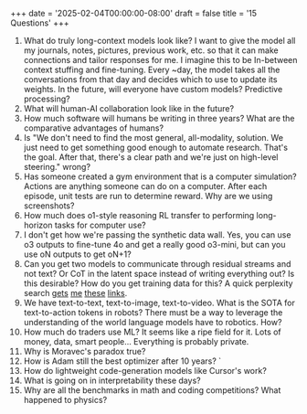 +++
date = '2025-02-04T00:00:00-08:00'
draft = false
title = '15 Questions'
+++

1. What do truly long-context models look like? 
    I want to give the model all my journals, notes, pictures, previous work, etc. so that it can make connections and tailor responses for me. 
    I imagine this to be In-between context stuffing and fine-tuning. Every ~day, the model takes all the conversations from that day and decides which to use to update its weights. In the future, will everyone have custom models?
    Predictive processing?
2. What will human-AI collaboration look like in the future? 
3. How much software will humans be writing in three years? 
What are the comparative advantages of humans? 
4. Is "We don't need to find the most general, all-modality, solution. We just need to get something good enough to automate research. That's the goal. After that, there's a clear path and we're just on high-level steering." wrong? 
5. Has someone created a gym environment that is a computer simulation? Actions are anything someone can do on a computer. After each episode, unit tests are run to determine reward. Why are we using screenshots?
6. How much does o1-style reasoning RL transfer to performing long-horizon tasks for computer use?
7. I don't get how we're passing the synthetic data wall. Yes, you can use o3 outputs to fine-tune 4o and get a really good o3-mini, but can you use oN outputs to get oN+1?
8. Can you get two models to communicate through residual streams and not text? Or CoT in the latent space instead of writing everything out? Is this desirable? How do you get training data for this? 
A quick perplexity search [gets](https://transformer-circuits.pub/2023/privileged-basis/index.html) [me](https://arxiv.org/html/2406.03230v2) [these](https://www.alignmentforum.org/posts/X26ksz4p3wSyycKNB/gears-level-mental-models-of-transformer-interpretability) [links](https://www.reddit.com/r/LocalLLaMA/comments/1gxxqs9/why_should_thoughts_be_word_tokens_in_o1_style/).
9. We have text-to-text, text-to-image, text-to-video. What is the SOTA for text-to-action tokens in robots? There must be a way to leverage the understanding of the world language models have to robotics. How?
10. How much do traders use ML? It seems like a ripe field for it. Lots of money, data, smart people… Everything is probably private.
11. Why is Moravec's paradox true?
12. How is Adam still the best optimizer after 10 years? `	
13. How do lightweight code-generation models like Cursor's work?
14. What is going on in interpretability these days?
15. Why are all the benchmarks in math and coding competitions? What happened to physics?










